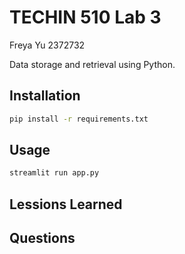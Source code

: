 # TECHIN 510 Lab 3
Freya Yu 2372732

Data storage and retrieval using Python.

## Installation

```bash
pip install -r requirements.txt
```

## Usage

```bash
streamlit run app.py
```

## Lessions Learned


## Questions

